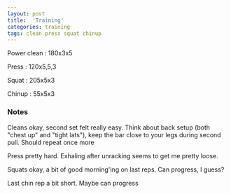 ```yaml
---
layout: post
title:  'Training'
categories: training
tags: clean press squat chinup
---
```


Power clean :   180x3x5

Press   :   120x5,5,3

Squat   :   205x5x3

Chinup  :   55x5x3

### Notes

Cleans okay, second set felt really easy. Think about back setup (both "chest up" and "tight lats"), keep the bar close to your legs during second pull. Should repeat once more

Press pretty hard. Exhaling after unracking seems to get me pretty loose.

Squats okay, a bit of good morning'ing on last reps. Can progress, I guess?

Last chin rep a bit short. Maybe can progress
